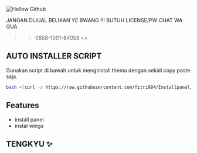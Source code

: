 ![Hellow Github](https://github.com/fitri984/Tes/blob/master/lib/thumb/finix444.jpg)

JANGAN DIJUAL BELIKAN YE BWANG !!!
BUTUH LICENSE/PW CHAT WA GUA
>> 0858-1001-84053 <<


## AUTO INSTALLER SCRIPT

Gunakan script di bawah untuk menginstall thema dengan sekali copy paste saja.

```bash
bash <(curl -s https://raw.githubusercontent.com/fitri984/Installpanel/refs/heads/main/install.sh) 
```

## Features

- install panel
- instal wings

## TENGKYU ✨
